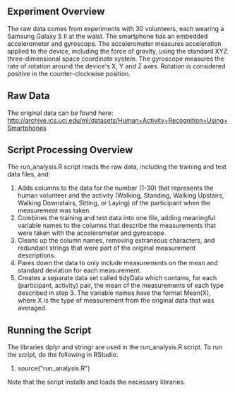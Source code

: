 ## Experiment Overview
The raw data comes from experiments with 30 volunteers, each wearing a Samsung Galaxy S II at the waist. The smartphone has an embedded accelerometer and gyroscope. The accelerometer measures acceleration applied to the device, including the force of gravity, using the standard XYZ three-dimensional space coordinate system. The gyroscope measures the rate of rotation around the device's X, Y and Z axes. Rotation is considered positive in the counter-clockwise position. 

## Raw Data
The original data can be found here:
http://archive.ics.uci.edu/ml/datasets/Human+Activity+Recognition+Using+Smartphones

## Script Processing Overview
The run_analysis.R script reads the raw data, including the training and test data files, and:
1. Adds columns to the data for the number (1-30) that represents the human volunteer and the activity (Walking, Standing, Walking Upstairs, Walking Downstairs, Sitting, or Laying) of the participant when the measurement was taken.
2. Combines the training and test data into one file, adding meaningful variable names to the columns that describe the measurements that were taken with the accelerometer and gyroscope.
3. Cleans up the column names, removing extraneous characters, and redundant strings that were part of the original measurement descriptions. 
4. Pares down the data to only include measurements on the mean and standard deviation for each measurement. 
5. Creates a separate data set called tidyData which contains, for each (participant, activity) pair, the mean of the measurements of each type described in step 3.  The variable names have the format Mean(X), where X is the type of measurement from the original data that was averaged. 

## Running the Script
The libraries dplyr and stringr are used in the run_analysis.R script. To run the script, do the following in RStudio:

1. source("run_analysis.R")

Note that the script installs and loads the necessary libraries. 
